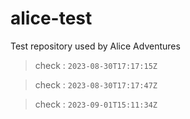 # alice-test
Test repository used by Alice Adventures

> check : `2023-08-30T17:17:15Z`

> check : `2023-08-30T17:17:47Z`

> check : `2023-09-01T15:11:34Z`
